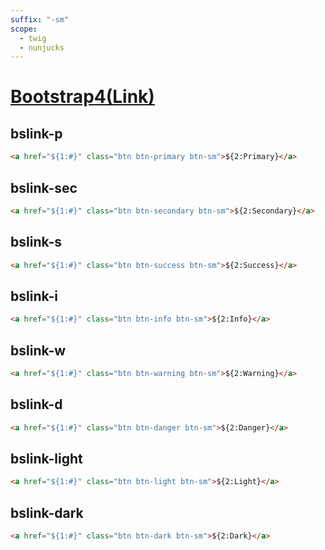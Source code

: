 ```yaml
---
suffix: "-sm"
scope: 
  - twig
  - nunjucks
---
```

[Bootstrap4(Link)](https://getbootstrap.com/docs/4.6/components/buttons/)
=====================

bslink-p
---------------------

```html
<a href="${1:#}" class="btn btn-primary btn-sm">${2:Primary}</a>
```

bslink-sec
---------------------

```html
<a href="${1:#}" class="btn btn-secondary btn-sm">${2:Secondary}</a>
```

bslink-s
---------------------

```html
<a href="${1:#}" class="btn btn-success btn-sm">${2:Success}</a>
```

bslink-i
---------------------

```html
<a href="${1:#}" class="btn btn-info btn-sm">${2:Info}</a>
```

bslink-w
---------------------

```html
<a href="${1:#}" class="btn btn-warning btn-sm">${2:Warning}</a>
```

bslink-d
---------------------

```html
<a href="${1:#}" class="btn btn-danger btn-sm">${2:Danger}</a>
```

bslink-light
---------------------

```html
<a href="${1:#}" class="btn btn-light btn-sm">${2:Light}</a>
```

bslink-dark
---------------------

```html
<a href="${1:#}" class="btn btn-dark btn-sm">${2:Dark}</a>
```
